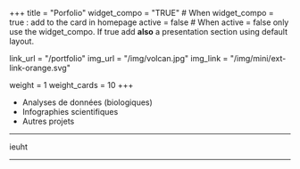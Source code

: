 +++
title = "Porfolio"
widget_compo = "TRUE" # When widget_compo = true : add to the card in homepage
active = false #  When active = false only use the widget_compo. If true add **also** a presentation section using default layout.


link_url = "/portfolio"
img_url = "/img/volcan.jpg"
img_link = "/img/mini/ext-link-orange.svg"

weight = 1
weight_cards = 10
+++

- Analyses de données (biologiques)
- Infographies scientifiques
- Autres projets
  
---

ieuht

---